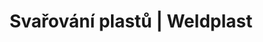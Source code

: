 ---
Filename: "rucni-pristroje43"
Link: "file:/Users/vinayakpatel/Downloads/www.weldplast.cz/produkty/svarovani-plastu/prumyslove-tkaniny/rucni-pristroje43"
product_name: "null"
product_id: "null"
title: "Svařování plastů | Weldplast"
product_desc: ""
product_specs: ""
product_downloads: ""
href: ""
p_desc_2: ""
accessories: ""
similar_products: ""
---